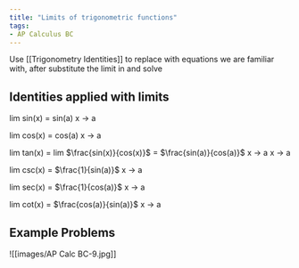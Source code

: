 ```yaml
---
title: "Limits of trigonometric functions"
tags:
- AP Calculus BC
---
```


Use [[Trigonometry Identities]] to replace with equations we are familiar with, after substitute the limit in and solve

## Identities applied with limits
lim sin(x) = sin(a)
x -> a

lim cos(x) = cos(a)
x -> a

lim tan(x) = lim $\frac{sin(x)}{cos(x)}$ = $\frac{sin(a)}{cos(a)}$ 
x -> a         x -> a 

lim csc(x) = $\frac{1}{sin(a)}$
x -> a

lim sec(x) = $\frac{1}{cos(a)}$
x -> a

lim cot(x) = $\frac{cos(a)}{sin(a)}$
x -> a

## Example Problems

![[images/AP Calc BC-9.jpg]]

